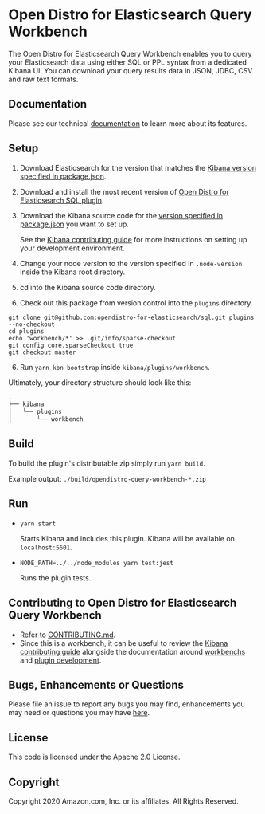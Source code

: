 # Open Distro for Elasticsearch Query Workbench

The Open Distro for Elasticsearch Query Workbench enables you to query your Elasticsearch data using either SQL or PPL syntax from a dedicated Kibana UI. You can download your query results data in JSON, JDBC, CSV and raw text formats.


## Documentation

Please see our technical [documentation](https://opendistro.github.io/for-elasticsearch-docs/) to learn more about its features.


## Setup

1. Download Elasticsearch for the version that matches the [Kibana version specified in package.json](./package.json#L8).
1. Download and install the most recent version of [Open Distro for Elasticsearch SQL plugin](https://github.com/opendistro-for-elasticsearch/sql).
1. Download the Kibana source code for the [version specified in package.json](./package.json#L8) you want to set up.

   See the [Kibana contributing guide](https://github.com/elastic/kibana/blob/master/CONTRIBUTING.md#setting-up-your-development-environment) for more instructions on setting up your development environment.
   
1. Change your node version to the version specified in `.node-version` inside the Kibana root directory.
1. cd into the Kibana source code directory.
1. Check out this package from version control into the `plugins` directory.
```
git clone git@github.com:opendistro-for-elasticsearch/sql.git plugins --no-checkout
cd plugins
echo 'workbench/*' >> .git/info/sparse-checkout
git config core.sparseCheckout true
git checkout master
```
6. Run `yarn kbn bootstrap` inside `kibana/plugins/workbench`.

Ultimately, your directory structure should look like this:

```md
.
├── kibana
│   └── plugins
│       └── workbench
```


## Build

To build the plugin's distributable zip simply run `yarn build`.

Example output: `./build/opendistro-query-workbench-*.zip`


## Run

- `yarn start`

  Starts Kibana and includes this plugin. Kibana will be available on `localhost:5601`.

- `NODE_PATH=../../node_modules yarn test:jest`

  Runs the plugin tests.


## Contributing to Open Distro for Elasticsearch Query Workbench

- Refer to [CONTRIBUTING.md](./CONTRIBUTING.md).
- Since this is a workbench, it can be useful to review the [Kibana contributing guide](https://github.com/elastic/kibana/blob/master/CONTRIBUTING.md) alongside the documentation around [workbenchs](https://www.elastic.co/guide/en/kibana/master/kibana-plugins.html) and [plugin development](https://www.elastic.co/guide/en/kibana/master/plugin-development.html).

## Bugs, Enhancements or Questions

Please file an issue to report any bugs you may find, enhancements you may need or questions you may have [here](https://github.com/opendistro-for-elasticsearch/sql/issues).

## License

This code is licensed under the Apache 2.0 License. 

## Copyright

Copyright 2020 Amazon.com, Inc. or its affiliates. All Rights Reserved.
